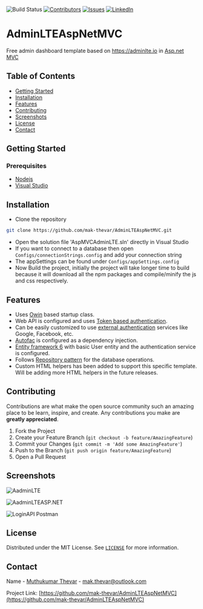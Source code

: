 ![Build Status](https://github.com/mak-thevar/AdminLTEAspNetMVC/workflows/Build%20the%20project/badge.svg)
[![Contributors][contributors-shield]][contributors-url]
[![Issues][issues-shield]][issues-url]
[![LinkedIn][linkedin-shield]][linkedin-url]

# AdminLTEAspNetMVC
Free admin dashboard template based on https://adminlte.io in [Asp.net MVC](https://dotnet.microsoft.com/apps/aspnet/mvc)

## Table of Contents
* [Getting Started](#getting-started)
* [Installation](#installation)
* [Features](#features)
* [Contributing](#contributing)
* [Screenshots](#Screenshots)
* [License](#license)
* [Contact](#contact)



## Getting Started
### Prerequisites
- [Nodejs](https://nodejs.org/en/download/)
- [Visual Studio](https://visualstudio.microsoft.com/)


## Installation

- Clone the repository
```sh
git clone https://github.com/mak-thevar/AdminLTEAspNetMVC.git
```
- Open the solution file 'AspMVCAdminLTE.sln' directly in Visual Studio
- If you want to connect to a database then open ```Configs/connectionStrings.config``` and add your connection string
- The appSettings can be found under ```Configs/appSettings.config```
- Now Build the project, initially the project will take longer time to build because it will download all the npm packages and compile/minify the js and css respectively.



## Features
- Uses [Owin](https://docs.microsoft.com/en-us/aspnet/aspnet/overview/owin-and-katana/owin-startup-class-detection) based startup class.
- Web API is configured and uses [Token based authentication](https://www.c-sharpcorner.com/UploadFile/ff2f08/token-based-authentication-using-Asp-Net-web-api-owin-and-i/).
- Can be easily customized to use [external authentication](https://docs.microsoft.com/en-us/aspnet/web-api/overview/security/external-authentication-services) services like Google, Facebook, etc.
- [Autofac](https://autofaccn.readthedocs.io/en/latest/getting-started/)  is configured as a dependency injection.
-  [Entity framework 6](https://docs.microsoft.com/en-us/ef/ef6/) with basic User entity and the authentication service is configured.
- Follows [Repository pattern](https://deviq.com/repository-pattern/) for the database operations.
- Custom HTML helpers has been added to support this specific template. Will be adding more HTML helpers in the future releases.

## Contributing

Contributions are what make the open source community such an amazing place to be learn, inspire, and create. Any contributions you make are **greatly appreciated**.

1. Fork the Project
2. Create your Feature Branch (`git checkout -b feature/AmazingFeature`)
3. Commit your Changes (`git commit -m 'Add some AmazingFeature'`)
4. Push to the Branch (`git push origin feature/AmazingFeature`)
5. Open a Pull Request


## Screenshots
![AadminLTE](https://i.imgur.com/mHSXd4P.png)

![AadminLTEASP.NET](https://i.imgur.com/50ZTcKk.gif)

![LoginAPI Postman](https://i.imgur.com/uREBifI.png)


<!-- LICENSE -->
## License

Distributed under the MIT License. See [`LICENSE`](https://github.com/mak-thevar/AdminLTEAspNetMVC/blob/master/LICENSE) for more information.

<!-- CONTACT -->
## Contact

Name - [Muthukumar Thevar](#) - mak.thevar@outlook.com

Project Link: [https://github.com/mak-thevar/AdminLTEAspNetMVC](https://github.com/mak-thevar/AdminLTEAspNetMVC)


[contributors-shield]: https://img.shields.io/github/contributors/mak-thevar/AdminLTEAspNetMVC.svg?style=flat-square
[contributors-url]: https://github.com/mak-thevar/AdminLTEAspNetMVC/graphs/contributors

[issues-shield]: https://img.shields.io/github/issues/mak-thevar/AdminLTEAspNetMVC.svg?style=flat-square
[issues-url]: https://github.com/mak-thevar/AdminLTEAspNetMVC/issues
[linkedin-shield]: https://img.shields.io/badge/-LinkedIn-black.svg?style=flat-square&logo=linkedin&colorB=555
[linkedin-url]: https://www.linkedin.com/in/mak11/
